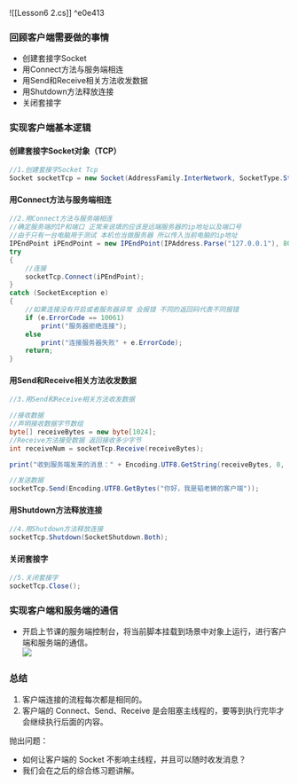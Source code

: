 ![[Lesson6 2.cs]] ^e0e413

### 回顾客户端需要做的事情
- 创建套接字Socket
- 用Connect方法与服务端相连
- 用Send和Receive相关方法收发数据
- 用Shutdown方法释放连接
- 关闭套接字

### 实现客户端基本逻辑
#### 创建套接字Socket对象（TCP）
```cs
//1.创建套接字Socket Tcp
Socket socketTcp = new Socket(AddressFamily.InterNetwork, SocketType.Stream, ProtocolType.Tcp);
```
#### 用Connect方法与服务端相连
```cs
//2.用Connect方法与服务端相连
//确定服务端的IP和端口 正常来说填的应该是远端服务器的ip地址以及端口号
//由于只有一台电脑用于测试 本机也当做服务器 所以传入当前电脑的ip地址
IPEndPoint iPEndPoint = new IPEndPoint(IPAddress.Parse("127.0.0.1"), 8080);
try
{
    //连接
    socketTcp.Connect(iPEndPoint);
}
catch (SocketException e)
{
    //如果连接没有开启或者服务器异常 会报错 不同的返回码代表不同报错
    if (e.ErrorCode == 10061)
        print("服务器拒绝连接");
    else
        print("连接服务器失败" + e.ErrorCode);
    return;
}
```
#### 用Send和Receive相关方法收发数据
```cs
//3.用Send和Receive相关方法收发数据

//接收数据 
//声明接收数据字节数组
byte[] receiveBytes = new byte[1024];
//Receive方法接受数据 返回接收多少字节
int receiveNum = socketTcp.Receive(receiveBytes);

print("收到服务端发来的消息：" + Encoding.UTF8.GetString(receiveBytes, 0, receiveNum));

//发送数据
socketTcp.Send(Encoding.UTF8.GetBytes("你好，我是韬老狮的客户端"));
```
#### 用Shutdown方法释放连接
```cs
//4.用Shutdown方法释放连接
socketTcp.Shutdown(SocketShutdown.Both);
```
#### 关闭套接字
```cs
//5.关闭套接字
socketTcp.Close();
```

### 实现客户端和服务端的通信
- 开启上节课的服务端控制台，将当前脚本挂载到场景中对象上运行，进行客户端和服务端的通信。  
    ![](https://linwentao785293209.github.io/images/%E7%BD%91%E7%BB%9C/%E7%BD%91%E7%BB%9C%E5%BC%80%E5%8F%91%E5%9F%BA%E7%A1%80/Unity/01.%E7%BD%91%E7%BB%9C%E5%9F%BA%E7%A1%80%E5%9F%BA%E7%A1%80%E7%9F%A5%E8%AF%86/20.%E7%BD%91%E7%BB%9C%E9%80%9A%E4%BF%A1-%E5%A5%97%E6%8E%A5%E5%AD%97Socket-TCP%E9%80%9A%E4%BF%A1-%E5%90%8C%E6%AD%A5-%E5%AE%A2%E6%88%B7%E7%AB%AF/1.png)

### 总结
1. 客户端连接的流程每次都是相同的。
2. 客户端的 Connect、Send、Receive 是会阻塞主线程的，要等到执行完毕才会继续执行后面的内容。

抛出问题：
- 如何让客户端的 Socket 不影响主线程，并且可以随时收发消息？
- 我们会在之后的综合练习题讲解。
